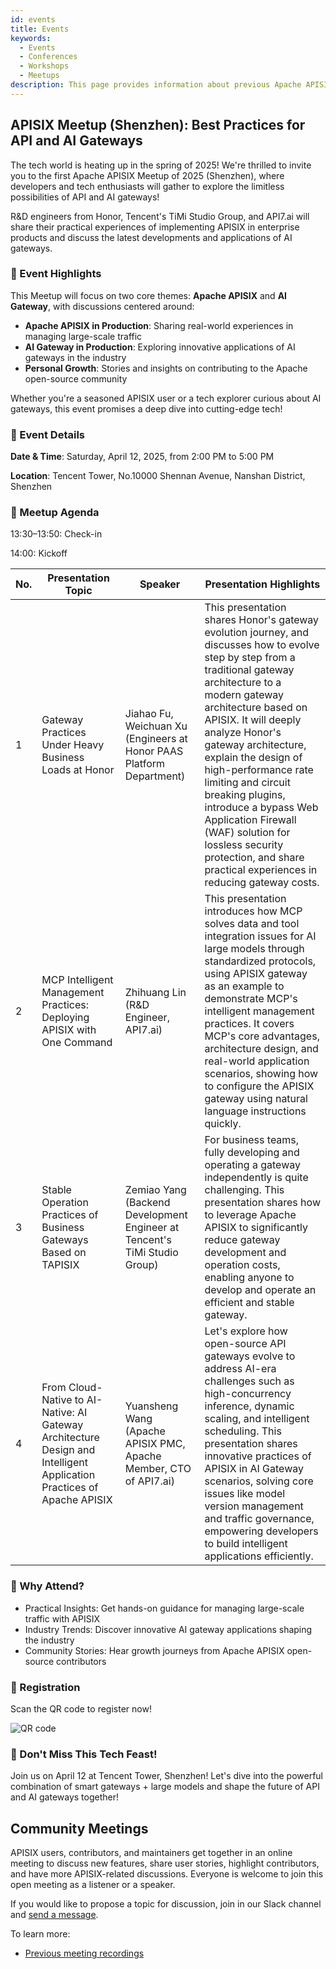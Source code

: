 ```yaml
---
id: events
title: Events
keywords:
  - Events
  - Conferences
  - Workshops
  - Meetups
description: This page provides information about previous Apache APISIX's community events.
---
```

## APISIX Meetup (Shenzhen): Best Practices for API and AI Gateways

The tech world is heating up in the spring of 2025! We're thrilled to invite you to the first Apache APISIX Meetup of 2025 (Shenzhen), where developers and tech enthusiasts will gather to explore the limitless possibilities of API and AI gateways!

R&D engineers from Honor, Tencent's TiMi Studio Group, and API7.ai will share their practical experiences of implementing APISIX in enterprise products and discuss the latest developments and applications of AI gateways.

### 🌟 Event Highlights

This Meetup will focus on two core themes: **Apache APISIX** and **AI Gateway**, with discussions centered around:

- **Apache APISIX in Production**: Sharing real-world experiences in managing large-scale traffic
- **AI Gateway in Production**: Exploring innovative applications of AI gateways in the industry
- **Personal Growth**: Stories and insights on contributing to the Apache open-source community

Whether you're a seasoned APISIX user or a tech explorer curious about AI gateways, this event promises a deep dive into cutting-edge tech!

### 📍 Event Details

**Date & Time**: Saturday, April 12, 2025, from 2:00 PM to 5:00 PM

**Location**: Tencent Tower, No.10000 Shennan Avenue, Nanshan District, Shenzhen

### 📅 Meetup Agenda

13:30–13:50: Check-in

14:00: Kickoff

| No. | Presentation Topic                                                                                                    | Speaker                                                                   | Presentation Highlights                                                                                                                                                                                                                                                                                                                                                                                         |
| --- | --------------------------------------------------------------------------------------------------------------------- | ------------------------------------------------------------------------- | --------------------------------------------------------------------------------------------------------------------------------------------------------------------------------------------------------------------------------------------------------------------------------------------------------------------------------------------------------------------------------------------------------------- |
| 1   | Gateway Practices Under Heavy Business Loads at Honor                                                                 | Jiahao Fu, Weichuan Xu (Engineers at Honor PAAS Platform Department)      | This presentation shares Honor's gateway evolution journey, and discusses how to evolve step by step from a traditional gateway architecture to a modern gateway architecture based on APISIX. It will deeply analyze Honor's gateway architecture, explain the design of high-performance rate limiting and circuit breaking plugins, introduce a bypass Web Application Firewall (WAF) solution for lossless security protection, and share practical experiences in reducing gateway costs.                                                          |
| 2   | MCP Intelligent Management Practices: Deploying APISIX with One Command                                               | Zhihuang Lin (R&D Engineer, API7.ai)                                      | This presentation introduces how MCP solves data and tool integration issues for AI large models through standardized protocols, using APISIX gateway as an example to demonstrate MCP's intelligent management practices. It covers MCP's core advantages, architecture design, and real-world application scenarios, showing how to configure the APISIX gateway using natural language instructions quickly. |
| 3   | Stable Operation Practices of Business Gateways Based on TAPISIX                                                      | Zemiao Yang (Backend Development Engineer at Tencent's TiMi Studio Group) | For business teams, fully developing and operating a gateway independently is quite challenging. This presentation shares how to leverage Apache APISIX to significantly reduce gateway development and operation costs, enabling anyone to develop and operate an efficient and stable gateway.                                                                                                                                          |
| 4   | From Cloud-Native to AI-Native: AI Gateway Architecture Design and Intelligent Application Practices of Apache APISIX | Yuansheng Wang (Apache APISIX PMC, Apache Member, CTO of API7.ai)         | Let's explore how open-source API gateways evolve to address AI-era challenges such as high-concurrency inference, dynamic scaling, and intelligent scheduling. This presentation shares innovative practices of APISIX in AI Gateway scenarios, solving core issues like model version management and traffic governance, empowering developers to build intelligent applications efficiently.                 |

### 🎁 Why Attend?

- Practical Insights: Get hands-on guidance for managing large-scale traffic with APISIX
- Industry Trends: Discover innovative AI gateway applications shaping the industry
- Community Stories: Hear growth journeys from Apache APISIX open-source contributors

### 📩 Registration

Scan the QR code to register now!

![QR code](https://static.api7.ai/uploads/2025/04/07/64QXPMU2_registration-code.webp)

### 🚀 Don't Miss This Tech Feast!

Join us on April 12 at Tencent Tower, Shenzhen! Let's dive into the powerful combination of smart gateways + large models and shape the future of API and AI gateways together!

## Community Meetings

APISIX users, contributors, and maintainers get together in an online meeting to discuss new features, share user stories, highlight contributors, and have more APISIX-related discussions. Everyone is welcome to join this open meeting as a listener or a speaker.

If you would like to propose a topic for discussion, join in our Slack channel and [send a message](https://apisix.apache.org/docs/general/join/#join-the-slack-channel).

To learn more:

- [Previous meeting recordings](https://youtube.com/playlist?list=PLAoKZlos1sznjgFQsm31QAWeJmv8_w7SP)
